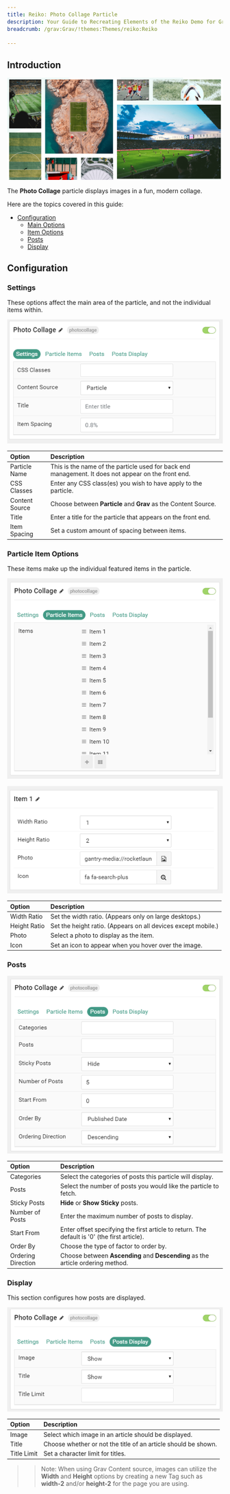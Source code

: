 ```yaml
---
title: Reiko: Photo Collage Particle
description: Your Guide to Recreating Elements of the Reiko Demo for Grav
breadcrumb: /grav:Grav/!themes:Themes/reiko:Reiko

---
```


## Introduction

![](assets/particle_photocollage1.png)

The **Photo Collage** particle displays images in a fun, modern collage.

Here are the topics covered in this guide:

* [Configuration](#configuration)
    - [Main Options](#settings)
    - [Item Options](#particle-item-options)
    - [Posts](#posts)
    - [Display](#display)

## Configuration

### Settings 

These options affect the main area of the particle, and not the individual items within.

![](assets/particle_photocollage2.png)

| Option         | Description                                                                                         |
| :-----         | :-----                                                                                              |
| Particle Name  | This is the name of the particle used for back end management. It does not appear on the front end. |
| CSS Classes    | Enter any CSS class(es) you wish to have apply to the particle.                                     |
| Content Source | Choose between **Particle** and **Grav** as the Content Source.                                   |
| Title          | Enter a title for the particle that appears on the front end.                                       |
| Item Spacing   | Set a custom amount of spacing between items.                                                       |

### Particle Item Options

These items make up the individual featured items in the particle. 

![](assets/particle_photocollage3.png)

![](assets/particle_photocollage4.png)

| Option       | Description                                                   |
| :-----       | :-----                                                        |
| Width Ratio  | Set the width ratio. (Appears only on large desktops.)        |
| Height Ratio | Set the height ratio. (Appears on all devices except mobile.) |
| Photo        | Select a photo to display as the item.                        |
| Icon         | Set an icon to appear when you hover over the image.          |

### Posts

![](assets/particle_photocollage6.png)

| Option             | Description                                                                                  |
| :-----             | :-----                                                                                       |
| Categories         | Select the categories of posts this particle will display.                                   |
| Posts              | Select the number of posts you would like the particle to fetch.                             |
| Sticky Posts       | **Hide** or **Show** **Sticky** posts.                                                       |
| Number of Posts    | Enter the maximum number of posts to display.                                                |
| Start From         | Enter offset specifying the first article to return. The default is '0' (the first article). |
| Order By           | Choose the type of factor to order by.                                                       |
| Ordering Direction | Choose between **Ascending** and **Descending** as the article ordering method.              |

### Display

This section configures how posts are displayed.

![](assets/particle_photocollage7.png)

| Option      | Description                                                    |
| :-----      | :-----                                                         |
| Image       | Select which image in an article should be displayed.          |
| Title       | Choose whether or not the title of an article should be shown. |
| Title Limit | Set a character limit for titles.                              |

>> Note: When using Grav Content source, images can utilize the **Width** and **Height** options by creating a new Tag such as **width-2** and/or **height-2** for the page you are using.

